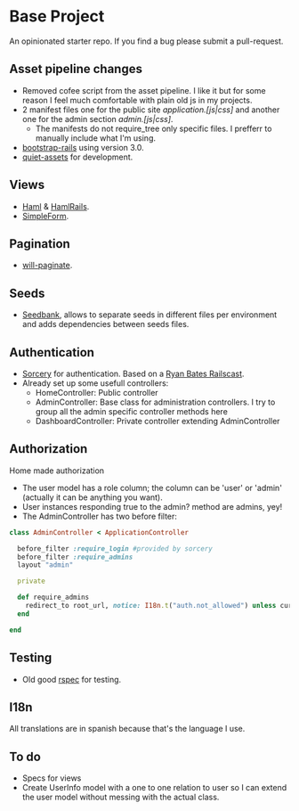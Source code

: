 # Base Project

An opinionated starter repo. If you find a bug please submit a pull-request.

## Asset pipeline changes

* Removed cofee script from the asset pipeline. I like it but for some reason I feel much comfortable with plain old js in my projects.
* 2 manifest files one for the public site *application.[js|css]* and another one for the admin section *admin.[js|css]*.
    * The manifests do not require_tree only specific files. I prefferr to manually include what I'm using.
* [bootstrap-rails](https://github.com/anjlab/bootstrap-rails) using version 3.0.
* [quiet-assets](https://github.com/evrone/quiet_assets) for development.

## Views

* [Haml](http://haml.info/) & [HamlRails](https://github.com/indirect/haml-rails).
* [SimpleForm](https://github.com/plataformatec/simple_form).

## Pagination

* [will-paginate](https://github.com/mislav/will_paginate).

## Seeds

* [Seedbank](https://github.com/james2m/seedbank), allows to separate seeds in different files per environment and adds dependencies between seeds files.

## Authentication

* [Sorcery](https://github.com/NoamB/sorcery) for authentication. Based on a [Ryan Bates Railscast](http://railscasts.com/episodes/283-authentication-with-sorcery).
* Already set up some usefull controllers:
    * HomeController: Public controller
    * AdminController: Base class for administration controllers. I try to group all the admin specific controller methods here
    * DashboardController: Private controller extending AdminController

## Authorization

Home made authorization

* The user model has a role column; the column can be 'user' or 'admin' (actually it can be anything you want).
* User instances responding true to the admin? method are admins, yey!
* The AdminController has two before filter:

 ```ruby
 class AdminController < ApplicationController

   before_filter :require_login #provided by sorcery
   before_filter :require_admins
   layout "admin"

   private

   def require_admins
     redirect_to root_url, notice: I18n.t("auth.not_allowed") unless current_user.admin?
   end

 end
 ```

## Testing

* Old good [rspec](https://www.relishapp.com/rspec/rspec-rails) for testing.

## I18n

All translations are in spanish because that's the language I use.

## To do

* Specs for views
* Create UserInfo model with a one to one relation to user so I can extend the user model without messing with the actual class.